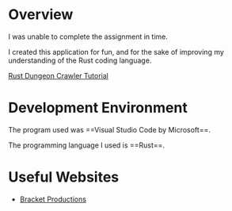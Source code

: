 # Overview

I was unable to complete the assignment in time.

I created this application for fun, and for the sake of improving my understanding of the Rust coding language.

[Rust Dungeon Crawler Tutorial]()

# Development Environment

The program used was ==Visual Studio Code by Microsoft==.

The programming language I used is ==Rust==.

# Useful Websites

* [Bracket Productions](https://bfnightly.bracketproductions.com/)